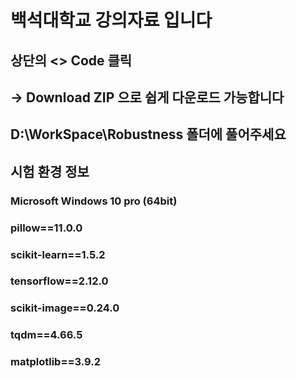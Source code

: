 # 백석대학교 강의자료 입니다

## 상단의 <> Code 클릭
## -> Download ZIP 으로 쉽게 다운로드 가능합니다
## D:\WorkSpace\Robustness 폴더에 풀어주세요

## 시험 환경 정보
### Microsoft Windows 10 pro (64bit)
### pillow==11.0.0
### scikit-learn==1.5.2
### tensorflow==2.12.0
### scikit-image==0.24.0
### tqdm==4.66.5
### matplotlib==3.9.2
